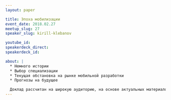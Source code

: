 ```yaml
---
layout: paper

title: Эпоха мобилизации
event_date: 2018.02.27
meetup_slug: 27
speaker_slug: kirill-klebanov

youtube_id:
speakerdeck_direct:
speakerdeck_id:

about: |
  * Немного истории
  * Выбор специализации
  * Текущая обстановка на рынке мобильной разработки
  * Прогнозы на будущее

  Доклад рассчитан на широкую аудиторию, на основе актуальных материалов 2017/2018 годов, позволит сформировать мнение о мобильной индустрии. Также будет пару советов для желающих начать свою карьеру мобильного программиста.
---
```

